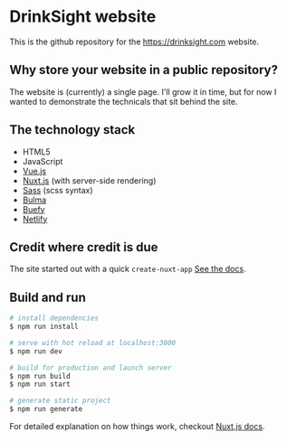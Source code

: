 # DrinkSight website

This is the github repository for the https://drinksight.com website.

## Why store your website in a public repository?

The website is (currently) a single page. I'll grow it in time, but for now I wanted to demonstrate the technicals that sit behind the site.

## The technology stack

* HTML5
* JavaScript
* [Vue.js](https://vuejs.org)
* [Nuxt.js](https://nuxtjs.org) (with server-side rendering)
* [Sass](https://sass-lang.com/) (scss syntax)
* [Bulma](https://bulma.io/)
* [Buefy](https://buefy.org/)
* [Netlify](https://www.netlify.com/)

## Credit where credit is due

The site started out with a quick `create-nuxt-app` [See the docs](https://nuxtjs.org/guide/installation/).

## Build and run

``` bash
# install dependencies
$ npm run install

# serve with hot reload at localhost:3000
$ npm run dev

# build for production and launch server
$ npm run build
$ npm run start

# generate static project
$ npm run generate
```

For detailed explanation on how things work, checkout [Nuxt.js docs](https://nuxtjs.org).
